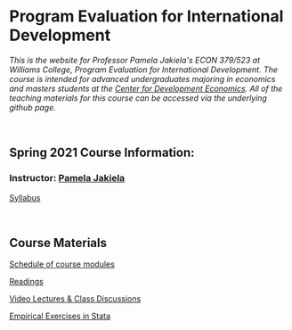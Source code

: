 # Program Evaluation for International Development  

_This is the website for Professor Pamela Jakiela's ECON 379/523 at Williams College, Program Evaluation for International Development.  The course is intended for advanced undergraduates majoring in economics and masters students at the [Center for Development Economics](https://cde.williams.edu/).  All of the teaching materials for this course can be accessed via the underlying github page._

<br>

## Spring 2021 Course Information:  

### Instructor:  [Pamela Jakiela](https://pjakiela.github.io)  

[Syllabus](https://pjakiela.github.io/ECON379/ECON379syllabus.pdf)  

<br>

## Course Materials

[Schedule of course modules](https://pjakiela.github.io/ECON379/schedule.html)  

[Readings](https://pjakiela.github.io/ECON379/readings.html)  

[Video Lectures & Class Discussions](https://pjakiela.github.io/ECON379/lectures.html)  

[Empirical Exercises in Stata](https://pjakiela.github.io/ECON379/exercises.html)
